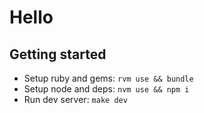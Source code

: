 # Hello

## Getting started

- Setup ruby and gems: `rvm use && bundle`
- Setup node and deps: `nvm use && npm i`
- Run dev server: `make dev`
